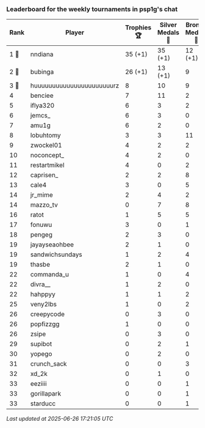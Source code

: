 ### Leaderboard for the weekly tournaments in psp1g's chat
| Rank | Player | Trophies 🏆 | Silver Medals 🥈 | Bronze Medals 🥉 | Points |
|------|--------|-------------|------------------|------------------|--------|
| 1 🥇 | nndiana | 35 (+1) | 35 (+1) | 12 (+1) | 146.0 (+4.5) |
| 2 🥈 | bubinga | 26 (+1) | 13 (+1) | 9 | 95.5 (+4.0) |
| 3 🥉 | huuuuuuuuuuuuuuuuuuuuuurz | 8 | 10 | 9 | 38.5 |
| 4 | benciee | 7 | 11 | 2 | 33.0 |
| 5 | iflya320 | 6 | 3 | 2 | 22.0 |
| 6 | jemcs_ | 6 | 3 | 0 | 21.0 |
| 7 | amu1g | 6 | 2 | 0 | 20.0 |
| 8 | lobuhtomy | 3 | 3 | 11 | 17.5 |
| 9 | zwockel01 | 4 | 2 | 2 | 15.0 |
| 10 | noconcept_ | 4 | 2 | 0 | 14.0 |
| 11 | restartmikel | 4 | 0 | 2 | 13.0 |
| 12 | caprisen_ | 2 | 2 | 8 | 12.0 |
| 13 | cale4 | 3 | 0 | 5 | 11.5 |
| 14 | jr_mime | 2 | 4 | 2 | 11.0 |
| 14 | mazzo_tv | 0 | 7 | 8 | 11.0 |
| 16 | ratot | 1 | 5 | 5 | 10.5 |
| 17 | fonuwu | 3 | 0 | 1 | 9.5 |
| 18 | pengeg | 2 | 3 | 0 | 9.0 |
| 19 | jayayseaohbee | 2 | 1 | 0 | 7.0 |
| 19 | sandwichsundays | 1 | 2 | 4 | 7.0 |
| 19 | thasbe | 2 | 1 | 0 | 7.0 |
| 22 | commanda_u | 1 | 0 | 4 | 5.0 |
| 22 | divra__ | 1 | 2 | 0 | 5.0 |
| 22 | hahppyy | 1 | 1 | 2 | 5.0 |
| 25 | veny2lbs | 1 | 0 | 2 | 4.0 |
| 26 | creepycode | 0 | 3 | 0 | 3.0 |
| 26 | popfizzgg | 1 | 0 | 0 | 3.0 |
| 26 | zsipe | 0 | 3 | 0 | 3.0 |
| 29 | supibot | 0 | 2 | 1 | 2.5 |
| 30 | yopego | 0 | 2 | 0 | 2.0 |
| 31 | crunch_sack | 0 | 0 | 3 | 1.5 |
| 32 | xd_2k | 0 | 1 | 0 | 1.0 |
| 33 | eeziiii | 0 | 0 | 1 | 0.5 |
| 33 | gorillapark | 0 | 0 | 1 | 0.5 |
| 33 | starducc | 0 | 0 | 1 | 0.5 |

_Last updated at 2025-06-26 17:21:05 UTC_
